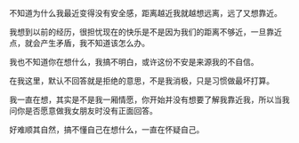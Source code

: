 不知道为什么我最近变得没有安全感，距离越近我就越想远离，远了又想靠近。


我想到以前的经历，很担忧现在的快乐是不是因为我们的距离不够近，一旦靠近点，就会产生矛盾，我不知道该怎么办。

我也不知道你在想什么，我搞不明白，或许这份不安是来源我的不自信。

在我这里，默认不回答就是拒绝的意思，不是我消极，只是习惯做最坏打算。

我一直在想，其实是不是我一厢情愿，你开始并没有想要了解我靠近我，所以当我问你是否愿意做我女朋友时没有正面回答。

好难顺其自然，搞不懂自己在想什么，一直在怀疑自己。
